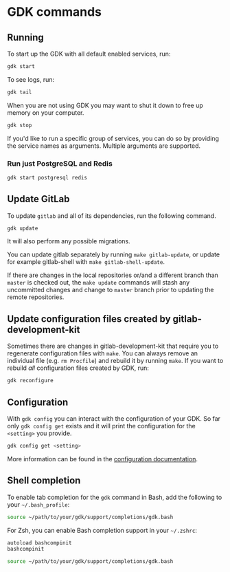 # GDK commands

## Running

To start up the GDK with all default enabled services, run:

```sh
gdk start
```

To see logs, run:

```sh
gdk tail
```

When you are not using GDK you may want to shut it down to free up
memory on your computer.

```sh
gdk stop
```

If you'd like to run a specific group of services, you can do so by providing
the service names as arguments. Multiple arguments are supported.

### Run just PostgreSQL and Redis

```sh
gdk start postgresql redis
```

## Update GitLab

To update `gitlab` and all of its dependencies, run the following command.

```sh
gdk update
```

It will also perform any possible migrations.

You can update gitlab separately by running `make gitlab-update`, or
update for example gitlab-shell with `make gitlab-shell-update`.

If there are changes in the local repositories or/and a different
branch than `master` is checked out, the `make update` commands will
stash any uncommitted changes and change to `master` branch prior to
updating the remote repositories.

## Update configuration files created by gitlab-development-kit

Sometimes there are changes in gitlab-development-kit that require
you to regenerate configuration files with `make`. You can always
remove an individual file (e.g. `rm Procfile`) and rebuild it by
running `make`. If you want to rebuild _all_ configuration files
created by GDK, run:

```sh
gdk reconfigure
```

## Configuration

With `gdk config` you can interact with the configuration of your
GDK. So far only `gdk config get` exists and it will print the
configuration for the `<setting>` you provide.

```sh
gdk config get <setting>
```

More information can be found in the [configuration documentation](configuration.md).

## Shell completion

To enable tab completion for the `gdk` command in Bash, add the following to your `~/.bash_profile`:

```bash
source ~/path/to/your/gdk/support/completions/gdk.bash
```

For Zsh, you can enable Bash completion support in your `~/.zshrc`:

```bash
autoload bashcompinit
bashcompinit

source ~/path/to/your/gdk/support/completions/gdk.bash
```
